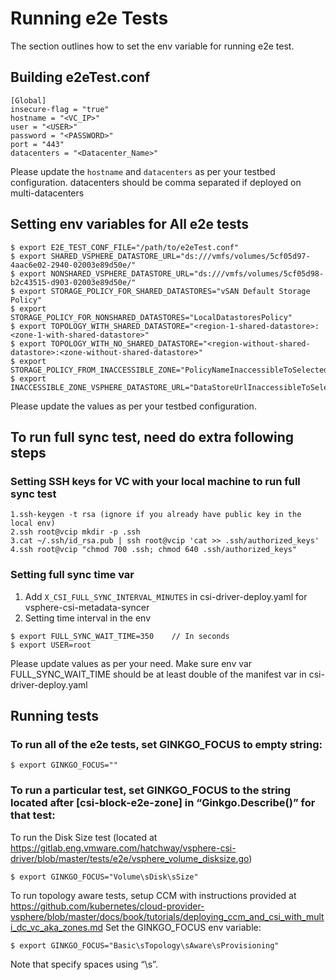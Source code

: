 # Running e2e Tests

The section outlines how to set the env variable for running e2e test.

## Building e2eTest.conf

```
[Global]
insecure-flag = "true"
hostname = "<VC_IP>"
user = "<USER>"
password = "<PASSWORD>"
port = "443"
datacenters = "<Datacenter_Name>"

```
Please update the `hostname` and `datacenters` as per your testbed configuration.
datacenters should be comma separated if deployed on multi-datacenters

## Setting env variables for All e2e tests
```shell
$ export E2E_TEST_CONF_FILE="/path/to/e2eTest.conf"
$ export SHARED_VSPHERE_DATASTORE_URL="ds:///vmfs/volumes/5cf05d97-4aac6e02-2940-02003e89d50e/"
$ export NONSHARED_VSPHERE_DATASTORE_URL="ds:///vmfs/volumes/5cf05d98-b2c43515-d903-02003e89d50e/"
$ export STORAGE_POLICY_FOR_SHARED_DATASTORES="vSAN Default Storage Policy"
$ export STORAGE_POLICY_FOR_NONSHARED_DATASTORES="LocalDatastoresPolicy"
$ export TOPOLOGY_WITH_SHARED_DATASTORE="<region-1-shared-datastore>:<zone-1-with-shared-datastore>"
$ export TOPOLOGY_WITH_NO_SHARED_DATASTORE="<region-without-shared-datastore>:<zone-without-shared-datastore>"
$ export STORAGE_POLICY_FROM_INACCESSIBLE_ZONE="PolicyNameInaccessibleToSelectedTopologyValues"
$ export INACCESSIBLE_ZONE_VSPHERE_DATASTORE_URL="DataStoreUrlInaccessibleToSelectedTopologyValues"
```
Please update the values as per your testbed configuration.

## To run full sync test, need do extra following steps

### Setting SSH keys for VC with your local machine to run full sync test

```
1.ssh-keygen -t rsa (ignore if you already have public key in the local env)
2.ssh root@vcip mkdir -p .ssh
3.cat ~/.ssh/id_rsa.pub | ssh root@vcip 'cat >> .ssh/authorized_keys'
4.ssh root@vcip "chmod 700 .ssh; chmod 640 .ssh/authorized_keys"
```

### Setting full sync time var
1. Add `X_CSI_FULL_SYNC_INTERVAL_MINUTES` in csi-driver-deploy.yaml for vsphere-csi-metadata-syncer
2. Setting time interval in the env
```shell
$ export FULL_SYNC_WAIT_TIME=350    // In seconds
$ export USER=root
```
Please update values as per your need.
Make sure env var FULL_SYNC_WAIT_TIME should be at least double of the manifest var in csi-driver-deploy.yaml

## Running tests
### To run all of the e2e tests, set GINKGO_FOCUS to empty string:
``` shell
$ export GINKGO_FOCUS=""
```
### To run a particular test, set GINKGO_FOCUS to the string located after [csi-block-e2e-zone] in “Ginkgo.Describe()” for that test:
To run the Disk Size test (located at https://gitlab.eng.vmware.com/hatchway/vsphere-csi-driver/blob/master/tests/e2e/vsphere_volume_disksize.go)
``` shell
$ export GINKGO_FOCUS="Volume\sDisk\sSize"
```
To run topology aware tests, setup CCM with instructions provided at https://github.com/kubernetes/cloud-provider-vsphere/blob/master/docs/book/tutorials/deploying_ccm_and_csi_with_multi_dc_vc_aka_zones.md
Set the GINKGO_FOCUS env variable:
``` shell
$ export GINKGO_FOCUS="Basic\sTopology\sAware\sProvisioning"
```
Note that specify spaces using “\s”.
